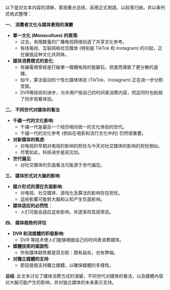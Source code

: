 以下是对文本内容的清晰、客观重点总结，采用正式用語，以段落归纳，并以条列式格式整理：

**一、 消費者文化与媒体景观的演變**

*   **單一文化 (Monoculture) 的衰落**:
    *   过去，有限数量的广播电视网络创造了共享文化参考。
    *   有线电视、互联网和社交媒体 (特别是 TikTok 和 Instagram) 的兴起，正在摧毁这种文化共同体。
*   **媒体消费模式的变化**:
    *   有線電視曾經是打破單一媒體格局的墊腳石，但進而導致了更分散的選擇。
    *   如今，算法驱动的个性化媒体体验 (TikTok、Instagram) 正在进一步分割受眾。
    *   DVR等技術的进步，允许用户按自己的时间表消费内容，但这同时也削弱了同步观看体验。

**二、 不同世代对媒体的看法**

*   **千禧一代的文化影响**:
    *   千禧一代是最后一个经历相对统一的文化体验的世代。
    *   千禧一代的文化参考 (例如在电影和流行文化中的) 仍然很重要。
*   **对新媒体的焦虑**:
    *   对电视的早期对电视的影响的担忧与今天对社交媒体的影响的担忧相似。
    *   尽管如此，科技进步是双刃剑。
*   **世代偏见**:
    *   对社交媒体的负面看法可能源于世代偏见。

**三、 媒体形式对大脑的影响**

*   **媒介形式的潜在负面影响**:
    *   对电视、社交媒体、游戏化及算法的影响存在担忧。
    *   這些影響可能對大脑和认知产生负面影响。
*   **媒体适应的必然性**：
    *   人们可能会适应这些影响，并逐渐将其视常态。

**四、 媒体趋势的评估**

*   **DVR 和流媒體的积极影响**:
    *   DVR 等技术使人们能够根据自己的时间表消费媒体。
*   **媒體技術的兩面性**:
    *   所有媒体趋势都是双刃劍：既有益处，也有弊端。
*   **对獨立媒體的支持**:
    *   節目提倡支持獨立媒體，以確保媒體的多樣性。

**总结**: 此文本讨论了媒体消费方式的演變，不同世代对媒体的看法，以及媒體內容对大脑可能产生的影响，并对独立媒体的未来表示支持。